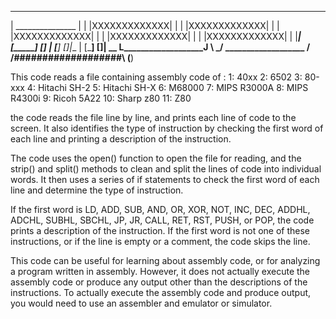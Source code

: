  ___________________
 | _______________ |
 | |XXXXXXXXXXXXX| |
 | |XXXXXXXXXXXXX| |
 | |XXXXXXXXXXXXX| |
 | |XXXXXXXXXXXXX| |
 | |XXXXXXXXXXXXX| |
 |_________________|
     _[_______]_
 ___[___________]___
|         [_____] []|__
|         [_____] []|  \__
L___________________J     \ \___\/
 ___________________      /\
/###################\    (__)
                      
                      
This code reads a file containing  assembly code of :
1: 40xx
2: 6502
3: 80-xxx
4: Hitachi SH-2
5: Hitachi SH-X
6: M68000
7: MIPS R3000A
8: MIPS R4300i
9: Ricoh 5A22
10: Sharp z80
11: Z80


the code reads the file line by line, and prints each line of code to the screen. It also identifies the type of instruction by checking the first word of each line and printing a description of the instruction.

The code uses the open() function to open the file for reading, and the strip() and split() methods to clean and split the lines of code into individual words. It then uses a series of if statements to check the first word of each line and determine the type of instruction.

If the first word is LD, ADD, SUB, AND, OR, XOR, NOT, INC, DEC, ADDHL, ADCHL, SUBHL, SBCHL, JP, JR, CALL, RET, RST, PUSH, or POP, the code prints a description of the instruction. If the first word is not one of these instructions, or if the line is empty or a comment, the code skips the line.

This code can be useful for learning about  assembly code, or for analyzing a program written in  assembly. However, it does not actually execute the assembly code or produce any output other than the descriptions of the instructions. To actually execute the assembly code and produce output, you would need to use an assembler and  emulator or simulator.                  
                      
